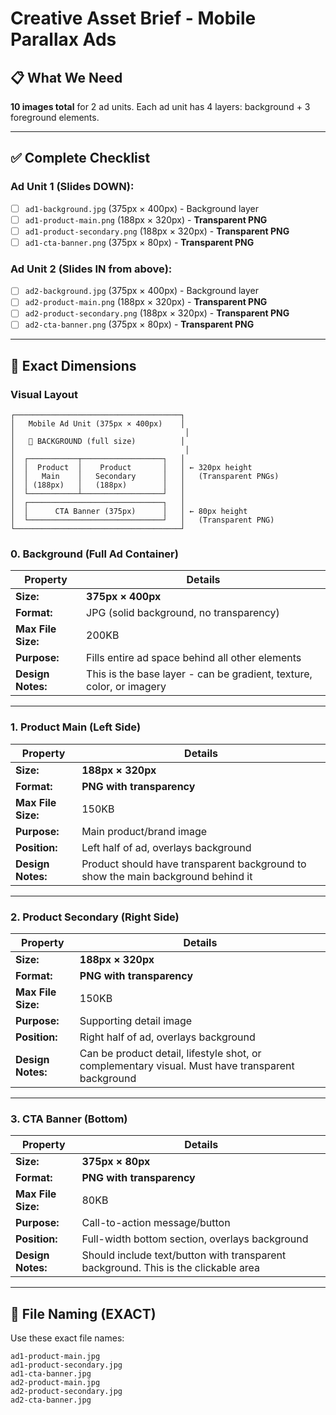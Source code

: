 # Creative Asset Brief - Mobile Parallax Ads

## 📋 What We Need

**10 images total** for 2 ad units. Each ad unit has 4 layers: background + 3 foreground elements.

---

## ✅ Complete Checklist

### Ad Unit 1 (Slides DOWN):
- [ ] `ad1-background.jpg` (375px × 400px) - Background layer
- [ ] `ad1-product-main.png` (188px × 320px) - **Transparent PNG**
- [ ] `ad1-product-secondary.png` (188px × 320px) - **Transparent PNG**
- [ ] `ad1-cta-banner.png` (375px × 80px) - **Transparent PNG**

### Ad Unit 2 (Slides IN from above):
- [ ] `ad2-background.jpg` (375px × 400px) - Background layer
- [ ] `ad2-product-main.png` (188px × 320px) - **Transparent PNG**
- [ ] `ad2-product-secondary.png` (188px × 320px) - **Transparent PNG**
- [ ] `ad2-cta-banner.png` (375px × 80px) - **Transparent PNG**

---

## 📐 Exact Dimensions

### Visual Layout

```
┌─────────────────────────────────────┐
│   Mobile Ad Unit (375px × 400px)    │
│                                      │
│   🎨 BACKGROUND (full size)          │
│                                      │
│  ┌───────────┬──────────────────┐   │
│  │  Product  │    Product       │   │ ← 320px height
│  │   Main    │   Secondary      │   │   (Transparent PNGs)
│  │ (188px)   │   (188px)        │   │
│  └───────────┴──────────────────┘   │
│  ┌──────────────────────────────┐   │
│  │      CTA Banner (375px)      │   │ ← 80px height
│  └──────────────────────────────┘   │   (Transparent PNG)
└─────────────────────────────────────┘
```

### 0. Background (Full Ad Container)

| Property | Details |
|----------|---------|
| **Size:** | **375px × 400px** |
| **Format:** | JPG (solid background, no transparency) |
| **Max File Size:** | 200KB |
| **Purpose:** | Fills entire ad space behind all other elements |
| **Design Notes:** | This is the base layer - can be gradient, texture, color, or imagery |


---

### 1. Product Main (Left Side)

| Property | Details |
|----------|---------|
| **Size:** | **188px × 320px** |
| **Format:** | **PNG with transparency** |
| **Max File Size:** | 150KB |
| **Purpose:** | Main product/brand image |
| **Position:** | Left half of ad, overlays background |
| **Design Notes:** | Product should have transparent background to show the main background behind it |


---

### 2. Product Secondary (Right Side)

| Property | Details |
|----------|---------|
| **Size:** | **188px × 320px** |
| **Format:** | **PNG with transparency** |
| **Max File Size:** | 150KB |
| **Purpose:** | Supporting detail image |
| **Position:** | Right half of ad, overlays background |
| **Design Notes:** | Can be product detail, lifestyle shot, or complementary visual. Must have transparent background |


---

### 3. CTA Banner (Bottom)

| Property | Details |
|----------|---------|
| **Size:** | **375px × 80px** |
| **Format:** | **PNG with transparency** |
| **Max File Size:** | 80KB |
| **Purpose:** | Call-to-action message/button |
| **Position:** | Full-width bottom section, overlays background |
| **Design Notes:** | Should include text/button with transparent background. This is the clickable area |


---

## 📁 File Naming (EXACT)

Use these exact file names:

```
ad1-product-main.jpg
ad1-product-secondary.jpg
ad1-cta-banner.jpg
ad2-product-main.jpg
ad2-product-secondary.jpg
ad2-cta-banner.jpg
```

